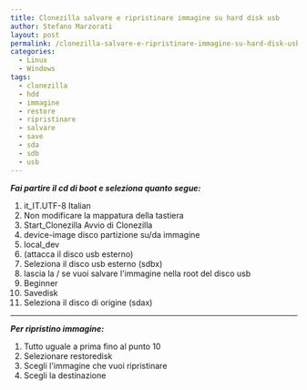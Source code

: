```yaml
---
title: Clonezilla salvare e ripristinare immagine su hard disk usb
author: Stefano Marzorati
layout: post
permalink: /clonezilla-salvare-e-ripristinare-immagine-su-hard-disk-usb/
categories:
  - Linux
  - Windows
tags:
  - clonezilla
  - hdd
  - immagine
  - restore
  - ripristinare
  - salvare
  - save
  - sda
  - sdb
  - usb
---
```

***Fai partire il cd di boot e seleziona quanto segue:***   

1. it_IT.UTF-8 Italian
2. Non modificare la mappatura della tastiera
3. Start_Clonezilla Avvio di Clonezilla
4. device-image disco partizione su/da immagine
5. local_dev
6. (attacca il disco usb esterno)
7. Seleziona il disco usb esterno (sdbx)
8. lascia la / se vuoi salvare l'immagine nella root del disco usb
9. Beginner
10. Savedisk
11. Seleziona il disco di origine (sdax)   
___

***Per ripristino immagine:***   

1. Tutto uguale a prima fino al punto 10
2. Selezionare restoredisk
3. Scegli l'immagine che vuoi ripristinare
4. Scegli la destinazione